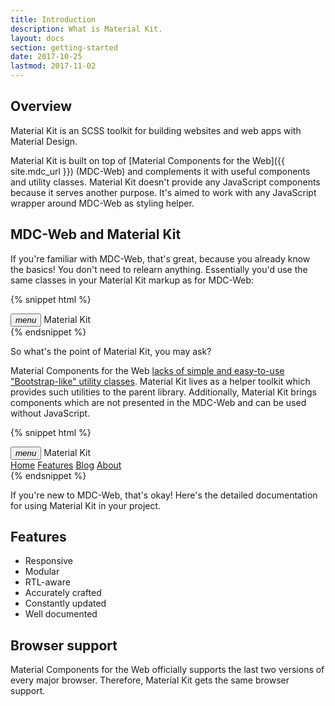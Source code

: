 ```yaml
---
title: Introduction
description: What is Material Kit.
layout: docs
section: getting-started
date: 2017-10-25
lastmod: 2017-11-02
---
```


## Overview

Material Kit is an SCSS toolkit for building websites and web apps with Material Design.

Material Kit is built on top of [Material Components for the Web]({{ site.mdc_url }}) (MDC-Web)
and complements it with useful components and utility classes. Material Kit doesn't provide any
JavaScript components because it serves another purpose. It's aimed to work with any JavaScript
wrapper around MDC-Web as styling helper.

## MDC-Web and Material Kit

If you're familiar with MDC-Web, that's great, because you already know the basics! You don't need
to relearn anything. Essentially you'd use the same classes in your Material Kit markup as for MDC-Web:

{% snippet html %}
<div class="mdc-toolbar">
  <div class="mdc-toolbar__row">
    <div class="mdc-toolbar__section mdc-toolbar__section--align-start">
      <button class="mdc-toolbar__menu-icon"><i class="material-icons">menu</i></button>
      <span class="mdc-toolbar__title">Material Kit</span>
    </div>
  </div>
</div>
{% endsnippet %}

So what's the point of Material Kit, you may ask?

Material Components for the Web
[lacks of simple and easy-to-use "Bootstrap-like" utility classes](https://github.com/material-components/material-components-web/issues/23#issuecomment-316414839).
Material Kit lives as a helper toolkit which provides such utilities to the parent library.
Additionally, Material Kit brings components which are not presented in the MDC-Web and can be used
without JavaScript.

{% snippet html %}
<div class="mdc-toolbar">
  <div class="mdc-toolbar__row">
    <div class="mdc-toolbar__section mdc-toolbar__section--align-start">
      <button class="mdc-toolbar__menu-icon"><i class="material-icons">menu</i></button>
      <span class="mdc-toolbar__title">Material Kit</span>
      <nav class="mk-toolbar-nav">
        <a class="mk-toolbar-nav__tab mk-toolbar-nav__tab--active" href="javascript:void(0)">Home</a>
        <a class="mk-toolbar-nav__tab" href="javascript:void(0)">Features</a>
        <a class="mk-toolbar-nav__tab" href="javascript:void(0)">Blog</a>
        <a class="mk-toolbar-nav__tab" href="javascript:void(0)">About</a>
      </nav>
    </div>
  </div>
</div>
{% endsnippet %}

If you're new to MDC-Web, that's okay! Here's the detailed documentation for using Material Kit
in your project.

## Features

- Responsive
- Modular
- RTL-aware
- Accurately crafted
- Constantly updated
- Well documented

## Browser support

Material Components for the Web officially supports the last two versions of every major browser.
Therefore, Material Kit gets the same browser support.
